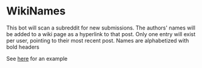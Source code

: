 WikiNames
=============

This bot will scan a subreddit for new submissions. The authors' names will be added to a wiki page as a hyperlink to that post. Only one entry will exist per user, pointing to their most recent post. Names are alphabetized with bold headers

See [here](http://www.reddit.com/r/GoldTesting/wiki/gold) for an example